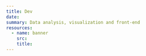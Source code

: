 ```yaml
---
title: Dev
date:
summary: Data analysis, visualization and front-end
resources:
  - name: banner
    src:
    title:
---
```

